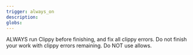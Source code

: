 ```yaml
---
trigger: always_on
description: 
globs: 
---
```


ALWAYS run Clippy before finishing, and fix all clippy errors. Do not finish your work with clippy errors remaining.
Do NOT use allows.